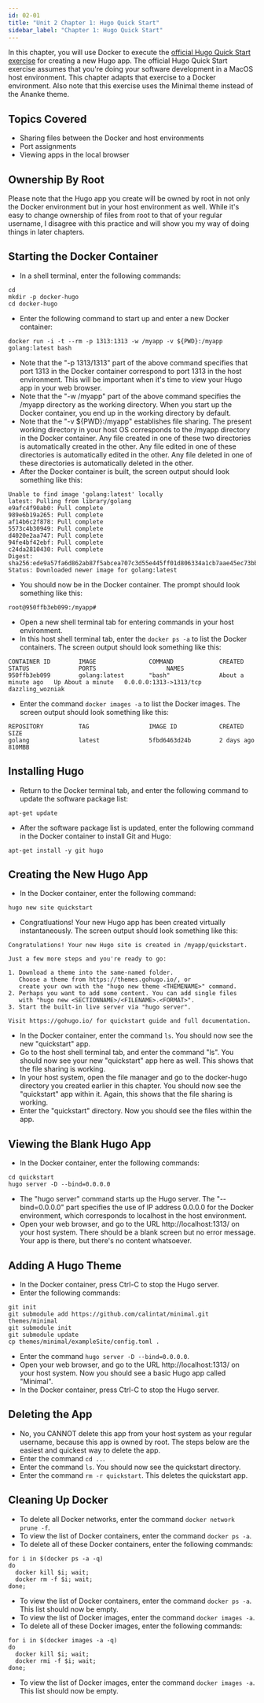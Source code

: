 ```yaml
---
id: 02-01
title: "Unit 2 Chapter 1: Hugo Quick Start"
sidebar_label: "Chapter 1: Hugo Quick Start"
---
```


In this chapter, you will use Docker to execute the [official Hugo Quick Start exercise](https://gohugo.io/getting-started/quick-start/) for creating a new Hugo app.  The official Hugo Quick Start exercise assumes that you're doing your software development in a MacOS host environment.  This chapter adapts that exercise to a Docker environment.  Also note that this exercise uses the Minimal theme instead of the Ananke theme.

## Topics Covered
* Sharing files between the Docker and host environments
* Port assignments
* Viewing apps in the local browser

## Ownership By Root
Please note that the Hugo app you create will be owned by root in not only the Docker environment but in your host environment as well.  While it's easy to change ownership of files from root to that of your regular username, I disagree with this practice and will show you my way of doing things in later chapters.

## Starting the Docker Container
* In a shell terminal, enter the following commands:
```
cd
mkdir -p docker-hugo
cd docker-hugo
```
* Enter the following command to start up and enter a new Docker container:
```
docker run -i -t --rm -p 1313:1313 -w /myapp -v ${PWD}:/myapp golang:latest bash
```
* Note that the "-p 1313/1313" part of the above command specifies that port 1313 in the Docker container correspond to port 1313 in the host environment.  This will be important when it's time to view your Hugo app in your web browser.
* Note that the "-w /myapp" part of the above command specifies the /myapp directory as the working directory.  When you start up the Docker container, you end up in the working directory by default.
* Note that the "-v ${PWD}:/myapp" establishes file sharing.  The present working directory in your host OS corresponds to the /myapp directory in the Docker container.  Any file created in one of these two directories is automatically created in the other.  Any file edited in one of these directories is automatically edited in the other.  Any file deleted in one of these directories is automatically deleted in the other.
* After the Docker container is built, the screen output should look something like this:
```
Unable to find image 'golang:latest' locally
latest: Pulling from library/golang
e9afc4f90ab0: Pull complete 
989e6b19a265: Pull complete 
af14b6c2f878: Pull complete 
5573c4b30949: Pull complete 
d4020e2aa747: Pull complete 
94fe4bf42ebf: Pull complete 
c24da2810430: Pull complete 
Digest: sha256:ede9a57fa6d862ab87f5abcea707c3d55e445ff01d806334a1cb7aae45ec73bb
Status: Downloaded newer image for golang:latest
```
* You should now be in the Docker container.  The prompt should look something like this:
```
root@950ffb3eb099:/myapp# 
```
* Open a new shell terminal tab for entering commands in your host environment.
* In this host shell terminal tab, enter the `docker ps -a` to list the Docker containers.  The screen output should look something like this:
```
CONTAINER ID        IMAGE               COMMAND             CREATED              STATUS              PORTS                    NAMES
950ffb3eb099        golang:latest       "bash"              About a minute ago   Up About a minute   0.0.0.0:1313->1313/tcp   dazzling_wozniak
```
* Enter the command `docker images -a` to list the Docker images.  The screen output should look something like this:
```
REPOSITORY          TAG                 IMAGE ID            CREATED             SIZE
golang              latest              5fbd6463d24b        2 days ago          810MBB
```

## Installing Hugo
* Return to the Docker terminal tab, and enter the following command to update the software package list:
```
apt-get update
```
* After the software package list is updated, enter the following command in the Docker container to install Git and Hugo:
```
apt-get install -y git hugo
```

## Creating the New Hugo App
* In the Docker container, enter the following command:
```
hugo new site quickstart
```
* Congratluations!  Your new Hugo app has been created virtually instantaneously.  The screen output should look something like this:
```
Congratulations! Your new Hugo site is created in /myapp/quickstart.

Just a few more steps and you're ready to go:

1. Download a theme into the same-named folder.
   Choose a theme from https://themes.gohugo.io/, or
   create your own with the "hugo new theme <THEMENAME>" command.
2. Perhaps you want to add some content. You can add single files
   with "hugo new <SECTIONNAME>/<FILENAME>.<FORMAT>".
3. Start the built-in live server via "hugo server".

Visit https://gohugo.io/ for quickstart guide and full documentation.
```
* In the Docker container, enter the command `ls`.  You should now see the new "quickstart" app.
* Go to the host shell terminal tab, and enter the command "ls".  You should now see your new "quickstart" app here as well.  This shows that the file sharing is working.
* In your host system, open the file manager and go to the docker-hugo directory you created earlier in this chapter.  You should now see the "quickstart" app within it.  Again, this shows that the file sharing is working.
* Enter the "quickstart" directory.  Now you should see the files within the app.

## Viewing the Blank Hugo App
* In the Docker container, enter the following commands:
```
cd quickstart
hugo server -D --bind=0.0.0.0
```
* The "hugo server" command starts up the Hugo server.  The "--bind=0.0.0.0" part specifies the use of IP address 0.0.0.0 for the Docker environment, which corresponds to localhost in the host environment.
* Open your web browser, and go to the URL http://localhost:1313/ on your host system.  There should be a blank screen but no error message.  Your app is there, but there's no content whatsoever.

## Adding A Hugo Theme
* In the Docker container, press Ctrl-C to stop the Hugo server.
* Enter the following commands:
```
git init
git submodule add https://github.com/calintat/minimal.git themes/minimal
git submodule init
git submodule update
cp themes/minimal/exampleSite/config.toml .
```
* Enter the command `hugo server -D --bind=0.0.0.0`.
* Open your web browser, and go to the URL http://localhost:1313/ on your host system.  Now you should see a basic Hugo app called "Minimal".
* In the Docker container, press Ctrl-C to stop the Hugo server.

## Deleting the App
* No, you CANNOT delete this app from your host system as your regular username, because this app is owned by root.  The steps below are the easiest and quickest way to delete the app.
* Enter the command `cd ..`.
* Enter the command `ls`.  You should now see the quickstart directory.
* Enter the command `rm -r quickstart`.  This deletes the quickstart app.

## Cleaning Up Docker
* To delete all Docker networks, enter the command `docker network prune -f`.
* To view the list of Docker containers, enter the command `docker ps -a`.
* To delete all of these Docker containers, enter the following commands:
```
for i in $(docker ps -a -q)
do
  docker kill $i; wait;
  docker rm -f $i; wait;
done;
```
* To view the list of Docker containers, enter the command `docker ps -a`.  This list should now be empty.
* To view the list of Docker images, enter the command `docker images -a`.
* To delete all of these Docker images, enter the following commands:
```
for i in $(docker images -a -q)
do
  docker kill $i; wait;
  docker rmi -f $i; wait;
done;
```
* To view the list of Docker images, enter the command `docker images -a`.  This list should now be empty.
